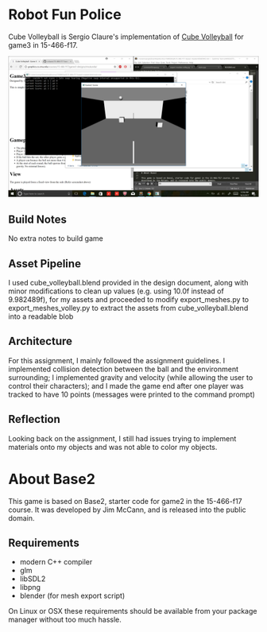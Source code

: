# Robot Fun Police

Cube Volleyball is Sergio Claure's implementation of [Cube Volleyball](http://graphics.cs.cmu.edu/courses/15-466-f17/game3-designs/rmukunda/) for game3 in 15-466-f17.

![Alt text](screenshots/Screenshot.png?raw=true)

## Build Notes

No extra notes to build game

## Asset Pipeline

I used cube_volleyball.blend provided in the design document, along with minor modifications to clean up values (e.g. using 10.0f instead of 9.982489f), for my assets and proceeded to modify export_meshes.py to export_meshes_volley.py to extract the assets from cube_volleyball.blend into a readable blob

## Architecture

For this assignment, I mainly followed the assignment guidelines. I implemented collision detection between the ball and the environment surrounding; I implemented gravity and velocity (while allowing the user to control their characters); and I made the game end after one player was tracked to have 10 points (messages were printed to the command prompt)

## Reflection

Looking back on the assignment, I still had issues trying to implement materials onto my objects and was not able to color my objects.


# About Base2

This game is based on Base2, starter code for game2 in the 15-466-f17 course. It was developed by Jim McCann, and is released into the public domain.

## Requirements

 - modern C++ compiler
 - glm
 - libSDL2
 - libpng
 - blender (for mesh export script)

On Linux or OSX these requirements should be available from your package manager without too much hassle.
